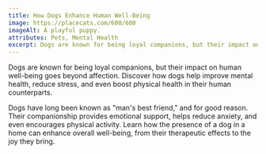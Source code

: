 ```yaml
---
title: How Dogs Enhance Human Well-Being
image: https://placecats.com/600/600
imageAlt: A playful puppy.
attributes: Pets, Mental Health
excerpt: Dogs are known for being loyal companions, but their impact on human well-being goes beyond affection. Discover how dogs help improve mental health, reduce stress, and even boost physical health in their human counterparts.
---
```


Dogs are known for being loyal companions, but their impact on human well-being goes beyond affection. Discover how dogs help improve mental health, reduce stress, and even boost physical health in their human counterparts.

Dogs have long been known as "man's best friend," and for good reason. Their companionship provides emotional support, helps reduce anxiety, and even encourages physical activity. Learn how the presence of a dog in a home can enhance overall well-being, from their therapeutic effects to the joy they bring.

